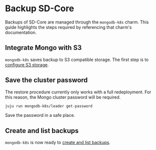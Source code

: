 # Backup SD-Core

Backups of SD-Core are managed through the `mongodb-k8s` charm. This guide
highlights the steps required by referencing that charm's documentation.

## Integrate Mongo with S3

`mongodb-k8s` saves backup to S3 compatible storage. The first step is to
[configure S3 storage](https://charmhub.io/mongodb-k8s/docs/h-configure-s3?channel=6/stable).

## Save the cluster password

The restore procedure currently only works with a full redeployment. For this
reason, the Mongo cluster password will be required.

```bash
juju run mongodb-k8s/leader get-password
```

Save the password in a safe place.

## Create and list backups

`mongodb-k8s` is now ready to
[create and list backups](https://charmhub.io/mongodb-k8s/docs/h-create-backup?channel=6/stable).

